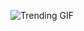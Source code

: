 ![Trending GIF](https://media0.giphy.com/media/v1.Y2lkPThiYjIxNzcyYXk2cHN0YnpnNm9qcHJobHcyc3E0cjNnbXFkYXlpejBvZGNsYnNhdyZlcD12MV9naWZzX3NlYXJjaCZjdD1n/fryY00CO4xCz4uJuDQ/giphy.gif)

